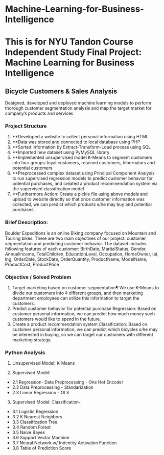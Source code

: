 # Machine-Learning-for-Business-Intelligence
# This is for NYU Tandon Course Independent Study Final Project: Machine Learning for Business Intelligence 

## Bicycle Customers & Sales Analysis
Designed, developed and deployed machine learning models to perform thorough customer segmentation analysis and map the target market for company’s products and services

### Project Structure
1. **Developed a website to collect personal information using HTML
2. **Data was stored and connected to local database using PHP
3. **Sorted information by Extract-Transform-Load process using SQL  
4. **Imported new dataset using PyMySQL library 
5. **Implemented unsupervised model K-Means to segment customers into four groups: loyal customers, retained customers, hibernators and potential customers 
6. **Preprocessed complex dataset using Principal Component Analysis to run supervised regression models to predict customer behavior for potential purchases, and created a product recommendation system via the supervised classification model
7. **Furthermore Action: Create a pickle file using above models and upload to website directly so that once customer information was collected, we can predict which products s/he may buy and potential purchases. 

### Brief Description:
Boulder Expeditions is an online Biking company focused on Mountain and Touring bikes. There are two main objectives of our project: customer segmentation and predicting customer behavior. The dataset includes following features of each customer: BirthDate, MaritalStatus, Gender, AnnualIncome, TotalChildren, EducationLevel, Occupation, HomeOwner, lat, lng, OrderDate, StockDate, OrderQuantity, ProductName, ModelName, ProductCost, ProductPrice

### Objective / Solved Problem
1. Target marketing based on customer segmentation¶
We use K-Means to divide our customers into 4 different groups, and then marketing department employees can utilize this information to target the 
customers. 
2. Predict customer behavior for potential purchase
Regression: Based on customer personal information, we can predict how much money such customers would like to spend in the future. 
3. Create a product recommendation system
Classification: Based on customer personal information, we can predict which bicycles s/he may be interested in buying, so we can target our customers
with different marketing strategy.

### Python Analysis 
1. Unsupervised Model: K-Means

2. Supervised Model: 
- 2.1 Regression- Data Preprocessing - One Hot Encoder 
- 2.2 Data Preprocessing - Standarization 
- 2.3 Linear Regression - OLS


3. Supervised Model: Classification-
- 3.1 Logistic Regression 
- 3.2 K Nearest Neighbors 
- 3.3 Classification Tree 
- 3.4 Random Forest 
- 3.5 Naive Bayes 
- 3.6 Support Vector Machine 
- 3.7 Neural Network w/ Indentity Activation Function 
- 3.8 Table of Prediction Score       
